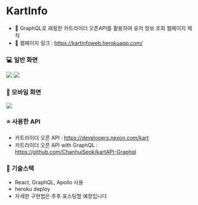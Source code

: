 # KartInfo

* 🔑 GraphQL로 래핑한 카트라이더 오픈API를 활용하여 유저 정보 조회 웹페이지 제작
* 🔗 웹페이지 링크 : https://kartinfoweb.herokuapp.com/

### 💻 일반 화면
<img src = "https://i.imgur.com/svTm3pQ.png">
<img src = "https://i.imgur.com/pnwKmJB.png">

### 📱 모바일 화면
<img src = "https://i.imgur.com/NmmN27p.png">

### ⭐ 사용한 API
* 카트라이더 오픈 API : https://developers.nexon.com/kart
* 카트라이더 오픈 API with GraphQL : https://github.com/ChanhuiSeok/kartAPI-Graphql

### 🚀 기술스택
* React, GraphQL, Apollo 사용
* heroku deploy
* 자세한 구현법은 추후 포스팅할 예정입니다
